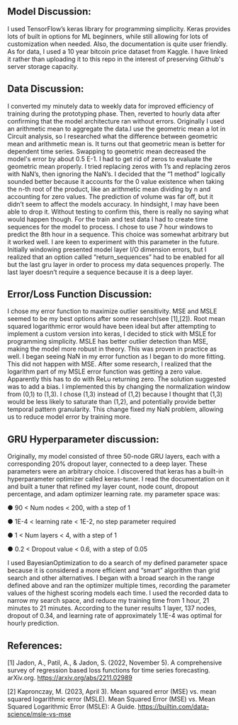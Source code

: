 ## **Model Discussion:**

I used TensorFlow’s keras library for programming simplicity. Keras provides lots of
built in options for ML beginners, while still allowing for lots of customization when
needed. Also, the documentation is quite user friendly. As for data, I used a 10 year 
bitcoin price dataset from Kaggle. I have linked it rather than uploading it to this repo
in the interest of preserving Github's server storage capacity.

## **Data Discussion:**

I converted my minutely data to weekly data for improved efficiency of training
during the prototyping phase. Then, reverted to hourly data after confirming that the
model architecture ran without errors. Originally I used an arithmetic mean to aggregate 
the data.I use the geometric mean a lot in Circuit analysis, so I researched what the 
difference between geometric mean and arithmetic mean is. It turns out that geometric 
mean is better for dependent time series. Swapping to geometric mean decreased the model's 
error by about 0.5 E-1. I had to get rid of zeros to evaluate the geometric mean properly. 
I tried replacing zeros with 1’s and replacing zeros with NaN’s, then ignoring the NaN’s. 
I decided that the “1 method” logically sounded better because it accounts for the 0 value 
existence when taking the n-th root of the product, like an arithmetic mean dividing by n and
accounting for zero values. The prediction of volume was far off, but it didn’t seem to
affect the models accuracy. In hindsight, I may have been able to drop it. Without
testing to confirm this, there is really no saying what would happen though.
For the train and test data I had to create time sequences for the model to process.
I chose to use 7 hour windows to predict the 8th hour in a sequence. This choice was
somewhat arbitrary but it worked well. I are keen to experiment with this parameter in
the future. Initially windowing presented model layer I/O dimension errors, but I
realized that an option called “return_sequences” had to be enabled for all but the last
gru layer in order to process my data sequences properly. The last layer doesn’t require
a sequence because it is a deep layer.

## **Error/Loss Function Discussion:**

I chose my error function to maximize outlier sensitivity. MSE and MSLE seemed to
be my best options after some research(see [1],[2]). Root mean squared logarithmic
error would have been ideal but after attempting to implement a custom version into
keras, I decided to stick with MSLE for programming simplicity. MSLE has better
outlier detection than MSE, making the model more robust in theory. This was proven in
practice as well. I began seeing NaN in my error function as I began to do more
fitting. This did not happen with MSE. After some research, I realized that the
logarithm part of my MSLE error function was getting a zero value. Apparently this has
to do with ReLu returning zero. The solution suggested was to add a bias. I
implemented this by changing the normalization window from (0,1) to (1,3). I chose
(1,3) instead of (1,2) because I thought that (1,3) would be less likely to saturate than
(1,2), and potentially provide better temporal pattern granularity. This change fixed my
NaN problem, allowing us to reduce model error by training more.

## **GRU Hyperparameter discussion:**

Originally, my model consisted of three 50-node GRU layers, each with a corresponding
20% dropout layer, connected to a deep layer. These parameters were an arbitrary
choice. I discovered that keras has a built-in hyperparameter optimizer called
keras-tuner. I read the documentation on it and built a tuner that refined my layer
count, node count, dropout percentage, and adam optimizer learning rate. my
parameter space was:

● 90 < Num nodes < 200, with a step of 1

● 1E-4 < learning rate < 1E-2, no step parameter required

● 1 < Num layers < 4, with a step of 1

● 0.2 < Dropout value < 0.6, with a step of 0.05

I used BayesianOptimization to do a search of my defined parameter space because
it is considered a more efficient and “smart” algorithm than grid search and other alternatives.
I began with a broad search in the range defined above and ran the optimizer
multiple times, recording the parameter values of the highest scoring models each time.
I used the recorded data to narrow my search space, and reduce my training time
from 1 hour, 21 minutes to 21 minutes. According to the tuner results 1 layer, 137
nodes, dropout of 0.34, and learning rate of approximately 1.1E-4 was optimal for hourly
prediction.


## **References**:

[1] Jadon, A., Patil, A., & Jadon, S. (2022, November 5). A comprehensive survey of
regression based loss functions for time series forecasting. arXiv.org.
https://arxiv.org/abs/2211.02989

[2] Kapronczay, M. (2023, April 3). Mean squared error (MSE) vs. mean squared
logarithmic error (MSLE). Mean Squared Error (MSE) vs. Mean Squared Logarithmic
Error (MSLE): A Guide. https://builtin.com/data-science/msle-vs-mse
